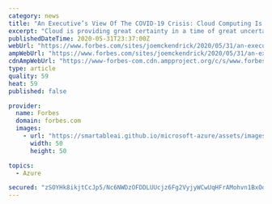 ```yaml
---
category: news
title: "An Executive’s View Of The COVID-19 Crisis: Cloud Computing Is Proving Itself"
excerpt: "Cloud is providing great certainty in a time of great uncertainty - and enabling CIOs to guide their companies with connectivity and collaboration tools."
publishedDateTime: 2020-05-31T23:37:00Z
webUrl: "https://www.forbes.com/sites/joemckendrick/2020/05/31/an-executives-view-of-the-covid-19-crisis-cloud-computing-is-proving-itself/"
ampWebUrl: "https://www.forbes.com/sites/joemckendrick/2020/05/31/an-executives-view-of-the-covid-19-crisis-cloud-computing-is-proving-itself/amp/"
cdnAmpWebUrl: "https://www-forbes-com.cdn.ampproject.org/c/s/www.forbes.com/sites/joemckendrick/2020/05/31/an-executives-view-of-the-covid-19-crisis-cloud-computing-is-proving-itself/amp/"
type: article
quality: 59
heat: 59
published: false

provider:
  name: Forbes
  domain: forbes.com
  images:
    - url: "https://smartableai.github.io/microsoft-azure/assets/images/organizations/forbes.com-50x50.jpg"
      width: 50
      height: 50

topics:
  - Azure

secured: "zSOYHk8ikjtCcJp5/Nc6NWDzOFDDLUUcjz6Fg2VyjyWCwUqHFrAMohvn1BxOdiSoF5Joe6juJuVNPM1/PdcLK5185YZXpTL9RGHLTfNdhAK2t+6ElfRFet/jJRFy4zG9nNbChFLNbSL0ZNyiK9Q8IeOyqsNd6cJehvbrad8uxHZCci2amrarI0i+dujmFS26usYtjad7Iqzw05pFJbWhIv2YPCO2IeDtvgm3wgCxj20Y4QnLr+g5Vhfpb1hLdTbV9WAe28ueg1wWkRLzJhL48/Qm4ncf8DcgQQeNf7xluVRA3G5TfovINgeUii2fKX63pZZsvAz+goxEiGRfvY8OdIf9fSEGIPYGNJtOc9Eq653YSZSKjboZ+4kqiqTWvqEMme10FuLre0mmHl655M8yUJ/TXCwX8WrnlNrgYkwVB67Kx5TGvtqYtkCGqMphkXFxo3yP/WabXGsO5wQ7yNGkK/3XEsFXn7tvfWuSqMNKonk=;enecldgxq2ZsVgFcHlo/jw=="
---
```


